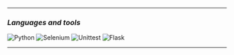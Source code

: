 ___
### _Languages and tools_

![Python](https://img.shields.io/badge/Python-grey?style=flat-square&logo=Python)
![Selenium](https://img.shields.io/badge/Selenium-grey?style=flat-square&logo=Selenium)
![Unittest](https://img.shields.io/badge/PyTest-grey?style=flat-square&logo=PyTest)
![Flask](https://img.shields.io/badge/Flask-grey?style=flat-square&logo=Flask)
___
